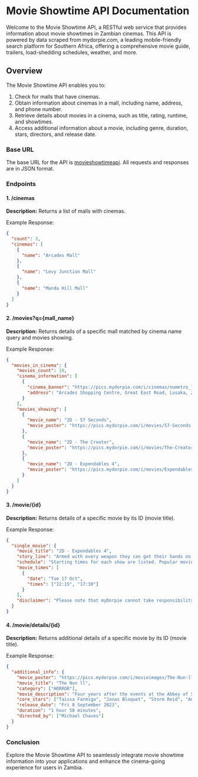 # Movie Showtime API Documentation
Welcome to the Movie Showtime API, a RESTful web service that provides information about movie showtimes in Zambian cinemas. This API is powered by data scraped from mydorpie.com, a leading mobile-friendly search platform for Southern Africa, offering a comprehensive movie guide, trailers, load-shedding schedules, weather, and more.

## Overview
The Movie Showtime API enables you to:

1. Check for malls that have cinemas.
2. Obtain information about cinemas in a mall, including name, address, and phone number.
3. Retrieve details about movies in a cinema, such as title, rating, runtime, and showtimes.
4. Access additional information about a movie, including genre, duration, stars, directors, and release date.

### Base URL
The base URL for the API is [movieshowtimeapi](https://movieshowtimeapi.cyclic.app/api/). All requests and responses are in JSON format.

### Endpoints
#### 1. /cinemas
**Description:** Returns a list of malls with cinemas.

Example Response:
```json
{
  "count": 3,
  "cinemas": [
    {
      "name": "Arcades Mall"
    },
    {
      "name": "Levy Junction Mall"
    },
    {
      "name": "Manda Hill Mall"
    }
  ]
}
```

#### 2. /movies?q={mall_name}
**Description:** Returns details of a specific mall matched by cinema name query and movies showing.

Example Response:

```json
{
  "movies_in_cinema": {
    "movies_count": 10,
    "cinema_information": [
      {
        "cinema_banner": "https://pics.mydorpie.com/i/cinemas/numetro_logo640.png",
        "address": "Arcades Shopping Centre, Great East Road, Lusaka, Zambia"
      }
    ],
    "movies_showing": [
      {
        "movie_name": "2D - 57 Seconds",
        "movie_poster": "https://pics.mydorpie.com/i/movies/57-Seconds.jpg"
      },
      {
        "movie_name": "2D - The Creator",
        "movie_poster": "https://pics.mydorpie.com/i/movies/The-Creator.jpg"
      },
      {
        "movie_name": "2D - Expendables 4",
        "movie_poster": "https://pics.mydorpie.com/i/movies/Expendables-4.jpg"
      }
    ]
  }
}
```

#### 3. /movie/{id}
**Description:** Returns details of a specific movie by its ID (movie title).

Example Response:

```json
{
  "single_movie": {
    "movie_title": "2D - Expendables 4",
    "story_line": "Armed with every weapon they can get their hands on and the skills to use them, The Expendables are the world’s last line of defense...",
    "schedule": "Starting times for each show are listed. Popular movies often show on more than one screen on the same day...",
    "movie_times": [
      {
        "date": "Tue 17 Oct",
        "times": ["12:15", "17:30"]
      }
    ],
    "disclaimer": "Please note that myDorpie cannot take responsibility for errors or unexpected changes to movie schedules..."
  }
}
```

#### 4. /movie/details/{id}
**Description:** Returns additional details of a specific movie by its ID (movie title).

Example Response:

```json
{
  "additional_info": {
    "movie_poster": "https://pics.mydorpie.com/i/movieimages/The-Nun-ll.jpg",
    "movie_title": "The Nun ll",
    "category": ["HORROR"],
    "movie_description": "Four years after the events at the Abbey of St. Carta, Sister Irene returns once again and comes face to face with the demonic force Valak, the Nun.",
    "core_stars": ["Taissa Farmiga", "Jonas Bloquet", "Storm Reid", "Anna Popplewell", "Bonnie Aarons"],
    "release_date": "Fri 8 September 2023",
    "duration": "1 hour 50 minutes",
    "directed_by": ["Michael Chaves"]
  }
}
```

### Conclusion
Explore the Movie Showtime API to seamlessly integrate movie showtime information into your applications and enhance the cinema-going experience for users in Zambia.
